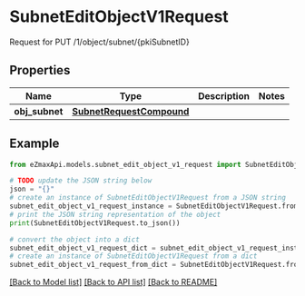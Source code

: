 # SubnetEditObjectV1Request

Request for PUT /1/object/subnet/{pkiSubnetID}

## Properties

Name | Type | Description | Notes
------------ | ------------- | ------------- | -------------
**obj_subnet** | [**SubnetRequestCompound**](SubnetRequestCompound.md) |  | 

## Example

```python
from eZmaxApi.models.subnet_edit_object_v1_request import SubnetEditObjectV1Request

# TODO update the JSON string below
json = "{}"
# create an instance of SubnetEditObjectV1Request from a JSON string
subnet_edit_object_v1_request_instance = SubnetEditObjectV1Request.from_json(json)
# print the JSON string representation of the object
print(SubnetEditObjectV1Request.to_json())

# convert the object into a dict
subnet_edit_object_v1_request_dict = subnet_edit_object_v1_request_instance.to_dict()
# create an instance of SubnetEditObjectV1Request from a dict
subnet_edit_object_v1_request_from_dict = SubnetEditObjectV1Request.from_dict(subnet_edit_object_v1_request_dict)
```
[[Back to Model list]](../README.md#documentation-for-models) [[Back to API list]](../README.md#documentation-for-api-endpoints) [[Back to README]](../README.md)


